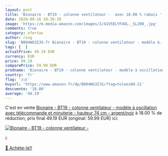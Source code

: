 ```yaml
---
layout: post
title: 'Bionaire - BT19 - colonne ventilateur -  avec 18.00 % rabais '
date: 2020-09-16 10:26:39
image: 'https://m.media-amazon.com/images/I/41V5ELYF4OL._SL200_.jpg'
comments: true
category: ofertas
author: ring
slug: 'B004WG3ZJG-fr Bionaire - BT19 - colonne ventilateur - modèle à...'
tags: [  ]
actualPrice: 49.19 EUR
currency: EUR
price: 49.19
comparePrice: 59.99 EUR
prodname: 'Bionaire - BT19 - colonne ventilateur - modèle à oscillation avec télécommande et minuterie - hauteur 74 cm - argent/noir'
country: 'fr'
flag: '🇫🇷'
buyurl: 'https://www.amazon.fr/dp/B004WG3ZJG/?tag=tolees0d-21'
descuento: '18.00'
average: '49.19'
---
```


C'est en vente [Bionaire - BT19 - colonne ventilateur - modèle à oscillation avec télécommande et minuterie - hauteur 74 cm - argent/noir](https://www.amazon.fr/dp/B004WG3ZJG/?tag=tolees0d-21)  à  18.00 % de réduction, prix final  49.19 EUR (original: 59.99 EUR) ici:

[![Bionaire - BT19 - colonne ventilateur - ](https://m.media-amazon.com/images/I/41V5ELYF4OL._SL200_.jpg)](https://www.amazon.fr/dp/B004WG3ZJG/?tag=tolees0d-21)

ℹ️:


[🛒 Achète-le!!](https://www.amazon.fr/dp/B004WG3ZJG/?tag=tolees0d-21)
